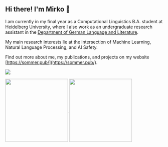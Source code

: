 ## Hi there! I'm Mirko 👋

I am currently in my final year as a Computational Linguistics B.A. student at Heidelberg University, 
where I also work as an undergraduate research assistant in the [Department of German Language and Literature](https://www.gs.uni-heidelberg.de/en/chai-lab-computational-humanities-ai).

My main research interests lie at the intersection of Machine Learning, Natural Language Processing, and AI Safety.

Find out more about me, my publications, and projects on my website [https://sommer.pub/](https://sommer.pub/).

<p align="left">
  <a href="https://skillicons.dev">
    <img src="https://skillicons.dev/icons?i=python,cpp,git,postgres,js,&theme=light" />
  </a>
</p>

<a href="https://github-readme-stats-phi-two-88.vercel.app/api">
  <img height=200 align="center" src="https://github-readme-stats-phi-two-88.vercel.app/api?username=mirko-sommer&theme=shadow_blue&hide_rank=true&card_width=350" />
</a>
<a href="https://github-readme-stats-phi-two-88.vercel.app/api">
  <img height=200 align="center" src="https://github-readme-stats-phi-two-88.vercel.app/api/top-langs?username=mirko-sommer&langs_count=8&card_width=350&theme=shadow_blue&layout=compact" />
</a>
